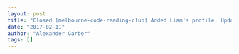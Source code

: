 ```yaml
---
layout: post
title: "Closed [melbourne-code-reading-club] Added Liam's profile. Updated members list."
date: "2017-02-11"
author: "Alexander Garber"
tags: []
---
```


<br>